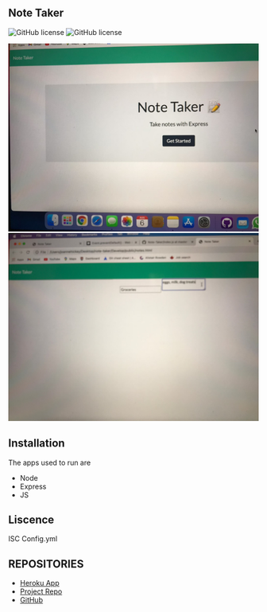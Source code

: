 ## Note Taker 
![GitHub license](https://img.shields.io/badge/Made%20by-%40jlhickey-orange)
![GitHub license](https://img.shields.io/badge/license-ISC-blue.svg)



![alt text](https://github.com/jlhickey/Note-Taker/blob/main/IMG_1890.jpeg)
![alt text](https://github.com/jlhickey/Note-Taker/blob/main/IMG_3718.jpeg)
 


## Installation
The apps used to run are
* Node
* Express
* JS


## Liscence
ISC
Config.yml
 

## REPOSITORIES
- [Heroku App](https://https://note-taker-using-express-wk-11.herokuapp.com/)
- [Project Repo](https://github.com/jlhickey/Note-taker)
- [GitHub](https://github.com/jlhickey)

 
